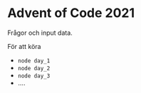 # Advent of Code 2021

Frågor och input data.

För att köra

* `node day_1`
* `node day_2`
* `node day_3`
* ....
